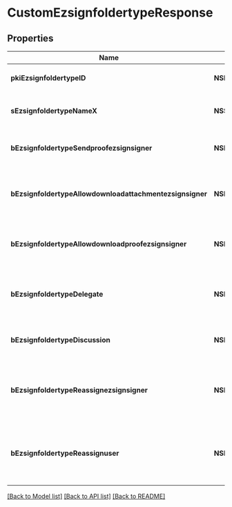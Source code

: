 # CustomEzsignfoldertypeResponse

## Properties
Name | Type | Description | Notes
------------ | ------------- | ------------- | -------------
**pkiEzsignfoldertypeID** | **NSNumber*** | The unique ID of the Ezsignfoldertype. | 
**sEzsignfoldertypeNameX** | **NSString*** | The name of the Ezsignfoldertype in the language of the requester | [optional] 
**bEzsignfoldertypeSendproofezsignsigner** | **NSNumber*** | Whether we send the proof in the email to Ezsignsigner | [optional] 
**bEzsignfoldertypeAllowdownloadattachmentezsignsigner** | **NSNumber*** | Whether we allow the Ezsigndocument to be downloaded by an Ezsignsigner | [optional] 
**bEzsignfoldertypeAllowdownloadproofezsignsigner** | **NSNumber*** | Whether we allow the proof to be downloaded by an Ezsignsigner | [optional] 
**bEzsignfoldertypeDelegate** | **NSNumber*** | Wheter if delegation of signature is allowed to another user or not | [optional] 
**bEzsignfoldertypeDiscussion** | **NSNumber*** | Wheter if creating a new Discussion is allowed or not | [optional] 
**bEzsignfoldertypeReassignezsignsigner** | **NSNumber*** | Wheter if Reassignment of signature is allowed by a signatory to another signatory or not | [optional] 
**bEzsignfoldertypeReassignuser** | **NSNumber*** | Wheter if Reassignment of signature is allowed by a user to a signatory or another user or not | [optional] 

[[Back to Model list]](../README.md#documentation-for-models) [[Back to API list]](../README.md#documentation-for-api-endpoints) [[Back to README]](../README.md)


